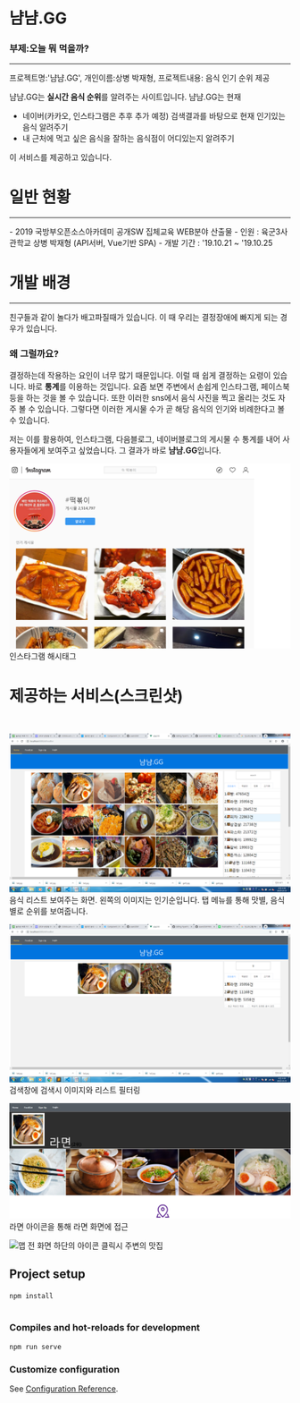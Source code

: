 # 냠냠.GG
### 부제:오늘 뭐 먹을까?
<hr/>

프로젝트명:'냠냠.GG', 개인이름:상병 박재형, 프로젝트내용: 음식 인기 순위 제공

냠냠.GG는 **실시간 음식 순위**를 알려주는 사이트입니다.
냠냠.GG는 현재
- 네이버(카카오, 인스타그램은 추후 추가 예정) 검색결과를 바탕으로 현재 인기있는 음식 알려주기
- 내 근처에 먹고 싶은 음식을 잘하는 음식점이 어디있는지 알려주기

이 서비스를 제공하고 있습니다.


# 일반 현황
<hr/>
- 2019 국방부오픈소스아카데미 공개SW 집체교육 WEB분야 산출물
- 인원 : 육군3사관학교 상병 박재형 (API서버, Vue기반 SPA)
- 개발 기간 : '19.10.21 ~ '19.10.25

# 개발 배경
<hr/>
친구들과 같이 놀다가 배고파질때가 있습니다. 이 때 우리는 결정장애에 빠지게 되는 경우가 있습니다.

### 왜 그럴까요?

결정하는데 작용하는 요인이 너무 많기 때문입니다.
이럴 때 쉽게 결정하는 요령이 있습니다. 바로 **통계**를 이용하는 것입니다.
요즘 보면 주변에서 손쉽게 인스타그램, 페이스북 등을 하는 것을 볼 수 있습니다. 또한 이러한 sns에서 음식 사진을 찍고 올리는 것도 자주 볼 수 있습니다.
그렇다면 이러한 게시물 수가 곧 해당 음식의 인기와 비례한다고 볼 수 있습니다.

저는 이를 활용하여, 인스타그램, 다음블로그, 네이버블로그의 게시물 수 통계를 내어 사용자들에게 보여주고 싶었습니다. 그 결과가 바로 **냠냠.GG**입니다.

![인스타그램 해시태그](./instagram.png)
인스타그램 해시태그

# 제공하는 서비스(스크린샷)
<br/>


![검색화면](./검색화면.png)
음식 리스트 보여주는 화면. 왼쪽의 이미지는 인기순입니다. 탭 메뉴를 통해 맛별, 음식별로 순위를 보여줍니다.


![검색화면2](./검색화면2.png)
검색창에 검색시 이미지와 리스트 필터링


![라면](./la.png)
라면 아이콘을 통해 라면 화면에 접근


![맵](./맵.png)
전 화면 하단의 아이콘 클릭시 주변의 맛집 


## Project setup
```
npm install


```

### Compiles and hot-reloads for development
```
npm run serve
```

### Customize configuration
See [Configuration Reference](https://cli.vuejs.org/config/).
